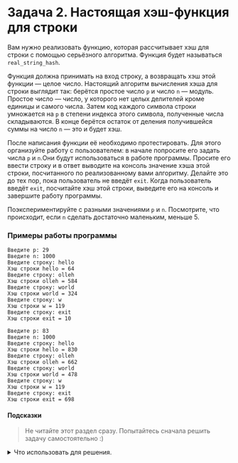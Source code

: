 # Задача 2. Настоящая хэш-функция для строки
Вам нужно реализовать функцию, которая рассчитывает хэш для строки с помощью серьёзного алгоритма. Функция будет называться `real_string_hash`.

Функция должна принимать на вход строку, а возвращать хэш этой функции — целое число. Настоящий алгоритм вычисления хэша для строки выглядит так: берётся простое число `p` и число `n` — модуль. Простое число — число, у которого нет целых делителей кроме единицы и самого числа. Затем код каждого символа строки умножается на `p` в степени индекса этого символа, полученные числа складываются. В конце берётся остаток от деления получившейся суммы на число `n` — это и будет хэш.

После написания функции её необходимо протестировать. Для этого организуйте работу с пользователем: в начале попросите его задать числа `p` и `n`.Они будут использоваться в работе программы. Просите его ввести строку и в ответ выводите на консоль значение хэша этой строки, посчитанного по реализованному вами алгоритму. Делайте это до тех пор, пока пользователь не введёт `exit`. Когда пользователь введёт `exit`, посчитайте хэш этой строки, выведите его на консоль и завершите работу программы.

Поэкспериментируйте с разными значениями `p` и `n`. Посмотрите, что происходит, если `n` сделать достаточно маленьким, меньше 5.

### Примеры работы программы

```
Введите p: 29
Введите n: 1000
Введите строку: hello
Хэш строки hello = 64
Введите строку: olleh
Хэш строки olleh = 584
Введите строку: world
Хэш строки world = 324
Введите строку: w
Хэш строки w = 119
Введите строку: exit
Хэш строки exit = 10
```

```
Введите p: 83
Введите n: 1000
Введите строку: hello
Хэш строки hello = 830
Введите строку: olleh
Хэш строки olleh = 662
Введите строку: world
Хэш строки world = 478
Введите строку: w
Хэш строки w = 119
Введите строку: exit
Хэш строки exit = 698
```
#### Подсказки

> Не читайте этот раздел сразу. Попытайтесь сначала решить задачу самостоятельно :)

<details>

<summary>Что использовать для решения.</summary>

Чтобы постоянно спрашивать у пользователя строки и обрабатывать их, нужно использовать цикл `do...while` и сравнение строк.

Более подробно алгоритм хэширования описан в лекции.

</details>

